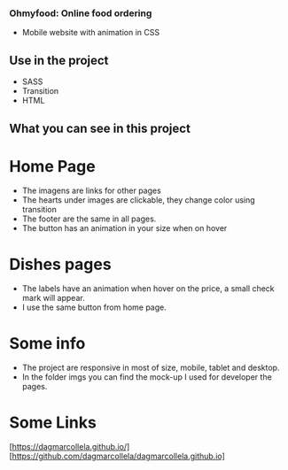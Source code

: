 ### Ohmyfood: Online food ordering
- Mobile website with animation in CSS

## Use in the project
 - SASS
 - Transition
 - HTML

 ## What you can see in this project
 # Home Page
 - The imagens are links for other pages
 - The hearts under images are clickable, they change color using transition
 - The footer are the same in all pages.
 - The button has an animation in your size when on hover

 # Dishes pages
 - The labels have an animation when hover on the price, a small check mark will appear.
 - I use the same button from home page.

 # Some info
  - The project are responsive in most of size, mobile, tablet and desktop.
  - In the folder imgs you can find the mock-up I used for developer the pages.

  # Some Links
  [https://dagmarcollela.github.io/] <This to see the page online>
  [https://github.com/dagmarcollela/dagmarcollela.github.io] <Here you can check all my commits and code>
